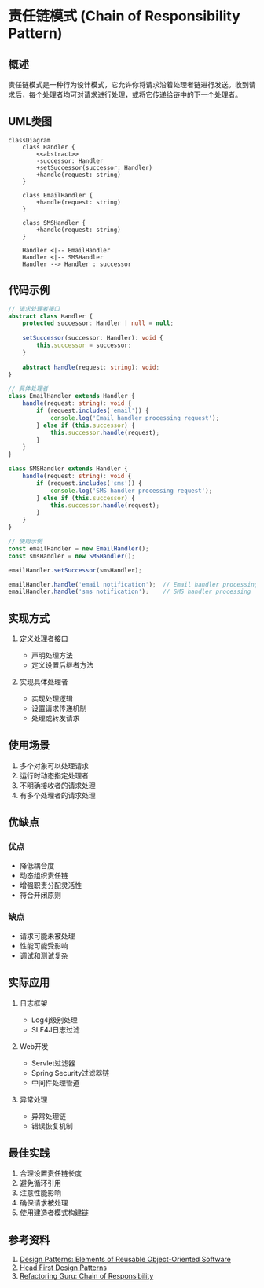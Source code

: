 # 责任链模式 (Chain of Responsibility Pattern)

## 概述
责任链模式是一种行为设计模式，它允许你将请求沿着处理者链进行发送。收到请求后，每个处理者均可对请求进行处理，或将它传递给链中的下一个处理者。

## UML类图
```mermaid
classDiagram
    class Handler {
        <<abstract>>
        -successor: Handler
        +setSuccessor(successor: Handler)
        +handle(request: string)
    }
    
    class EmailHandler {
        +handle(request: string)
    }
    
    class SMSHandler {
        +handle(request: string)
    }
    
    Handler <|-- EmailHandler
    Handler <|-- SMSHandler
    Handler --> Handler : successor
```

## 代码示例
```typescript
// 请求处理者接口
abstract class Handler {
    protected successor: Handler | null = null;
    
    setSuccessor(successor: Handler): void {
        this.successor = successor;
    }
    
    abstract handle(request: string): void;
}

// 具体处理者
class EmailHandler extends Handler {
    handle(request: string): void {
        if (request.includes('email')) {
            console.log('Email handler processing request');
        } else if (this.successor) {
            this.successor.handle(request);
        }
    }
}

class SMSHandler extends Handler {
    handle(request: string): void {
        if (request.includes('sms')) {
            console.log('SMS handler processing request');
        } else if (this.successor) {
            this.successor.handle(request);
        }
    }
}

// 使用示例
const emailHandler = new EmailHandler();
const smsHandler = new SMSHandler();

emailHandler.setSuccessor(smsHandler);

emailHandler.handle('email notification');  // Email handler processing
emailHandler.handle('sms notification');    // SMS handler processing
```

## 实现方式
1. 定义处理者接口
   - 声明处理方法
   - 定义设置后继者方法

2. 实现具体处理者
   - 实现处理逻辑
   - 设置请求传递机制
   - 处理或转发请求

## 使用场景
1. 多个对象可以处理请求
2. 运行时动态指定处理者
3. 不明确接收者的请求处理
4. 有多个处理者的请求处理

## 优缺点

### 优点
- 降低耦合度
- 动态组织责任链
- 增强职责分配灵活性
- 符合开闭原则

### 缺点
- 请求可能未被处理
- 性能可能受影响
- 调试和测试复杂

## 实际应用
1. 日志框架
   - Log4j级别处理
   - SLF4J日志过滤

2. Web开发
   - Servlet过滤器
   - Spring Security过滤器链
   - 中间件处理管道

3. 异常处理
   - 异常处理链
   - 错误恢复机制

## 最佳实践
1. 合理设置责任链长度
2. 避免循环引用
3. 注意性能影响
4. 确保请求被处理
5. 使用建造者模式构建链

## 参考资料
1. [Design Patterns: Elements of Reusable Object-Oriented Software](https://book.douban.com/subject/1052241/)
2. [Head First Design Patterns](https://book.douban.com/subject/2243615/)
3. [Refactoring Guru: Chain of Responsibility](https://refactoringguru.cn/design-patterns/chain-of-responsibility)